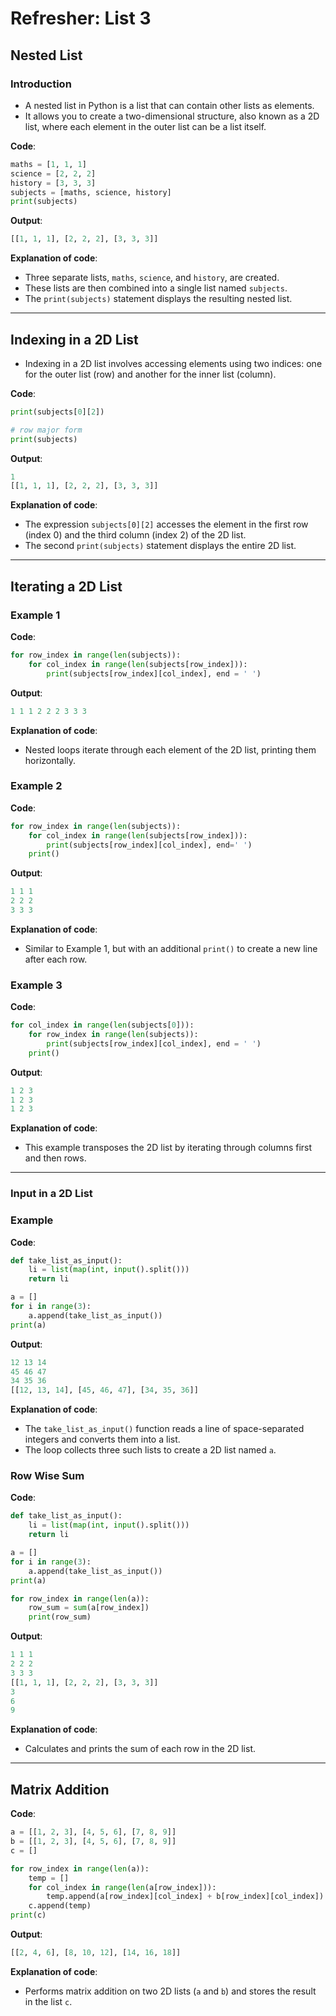 # Refresher: List 3

## Nested List

### Introduction

- A nested list in Python is a list that can contain other lists as elements.
- It allows you to create a two-dimensional structure, also known as a 2D list, where each element in the outer list can be a list itself.

**Code**:

```python
maths = [1, 1, 1]
science = [2, 2, 2]
history = [3, 3, 3]
subjects = [maths, science, history]
print(subjects)
```

**Output**:

```python
[[1, 1, 1], [2, 2, 2], [3, 3, 3]]
```

**Explanation of code**:

- Three separate lists, `maths`, `science`, and `history`, are created.
- These lists are then combined into a single list named `subjects`.
- The `print(subjects)` statement displays the resulting nested list.

---
## Indexing in a 2D List

- Indexing in a 2D list involves accessing elements using two indices: one for the outer list (row) and another for the inner list (column).

**Code**:

```python
print(subjects[0][2])

# row major form
print(subjects)
```

**Output**:

```python
1
[[1, 1, 1], [2, 2, 2], [3, 3, 3]]
```

**Explanation of code**:

- The expression `subjects[0][2]` accesses the element in the first row (index 0) and the third column (index 2) of the 2D list.
- The second `print(subjects)` statement displays the entire 2D list.

---
## Iterating a 2D List

### Example 1

**Code**:

```python
for row_index in range(len(subjects)):
    for col_index in range(len(subjects[row_index])):
        print(subjects[row_index][col_index], end = ' ')
```

**Output**:

```python
1 1 1 2 2 2 3 3 3 
```

**Explanation of code**:

- Nested loops iterate through each element of the 2D list, printing them horizontally.

### Example 2

**Code**:

```python
for row_index in range(len(subjects)):
    for col_index in range(len(subjects[row_index])):
        print(subjects[row_index][col_index], end=' ')
    print()
```

**Output**:

```python
1 1 1 
2 2 2 
3 3 3 
```

**Explanation of code**:

- Similar to Example 1, but with an additional `print()` to create a new line after each row.

### Example 3

**Code**:

```python
for col_index in range(len(subjects[0])):
    for row_index in range(len(subjects)):
        print(subjects[row_index][col_index], end = ' ')
    print()
```

**Output**:

```python
1 2 3 
1 2 3 
1 2 3 
```

**Explanation of code**:

- This example transposes the 2D list by iterating through columns first and then rows.

---

### Input in a 2D List

### Example 

**Code**:

```python
def take_list_as_input():
    li = list(map(int, input().split()))
    return li

a = []
for i in range(3):
    a.append(take_list_as_input())
print(a)
```

**Output**:

```python
12 13 14
45 46 47
34 35 36
[[12, 13, 14], [45, 46, 47], [34, 35, 36]]
```

**Explanation of code**:

- The `take_list_as_input()` function reads a line of space-separated integers and converts them into a list.
- The loop collects three such lists to create a 2D list named `a`.

### Row Wise Sum

**Code**:

```python
def take_list_as_input():
    li = list(map(int, input().split()))
    return li

a = []
for i in range(3):
    a.append(take_list_as_input())
print(a)

for row_index in range(len(a)):
    row_sum = sum(a[row_index])
    print(row_sum)
```

**Output**:

```python
1 1 1
2 2 2
3 3 3
[[1, 1, 1], [2, 2, 2], [3, 3, 3]]
3
6
9
```

**Explanation of code**:

- Calculates and prints the sum of each row in the 2D list.


---
## Matrix Addition

**Code**:

```python
a = [[1, 2, 3], [4, 5, 6], [7, 8, 9]]
b = [[1, 2, 3], [4, 5, 6], [7, 8, 9]]
c = []

for row_index in range(len(a)):
    temp = []
    for col_index in range(len(a[row_index])):
        temp.append(a[row_index][col_index] + b[row_index][col_index])
    c.append(temp)
print(c)
```

**Output**:

```python
[[2, 4, 6], [8, 10, 12], [14, 16, 18]]
```

**Explanation of code**:

- Performs matrix addition on two 2D lists (`a` and `b`) and stores the result in the list `c`.